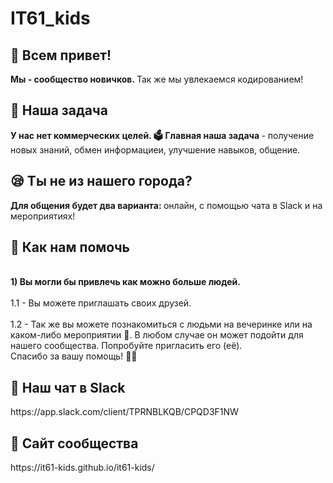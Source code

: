 <h1> IT61_kids </ h1>
<h2> 🤗 Всем привет! </h2>
<b> Мы - сообщество новичков. </b> Так же мы увлекаемся кодированием!
<h2> 📖 Наша задача </h2>
<b> У нас нет коммерческих целей. 🗳</b> <b> Главная наша задача </b> - получение новых знаний, обмен информациеи, улучшение навыков, общение.
<h2> 😪 Ты не из нашего города? </h2>
<b> Для общения будет два варианта: </b> онлайн, с помощью чата в Slack и на мероприятиях!
<h2> 🎁 Как нам помочь </h2>
<br><b>1) Вы могли бы привлечь как можно больше людей.</b></br>
     <br>1.1 - Вы можете приглашать своих друзей.</br>
     <br>1.2 - Так же вы можете познакомиться с людьми на вечеринке или на каком-либо мероприятии 🌆. В любом случае он может подойти для          нашего сообщества. Попробуйте пригласить его (её).</br>
Спасибо за вашу помощь! 🙌🏻
<h2> 📱 Наш чат в Slack </h2>
https://app.slack.com/client/TPRNBLKQB/CPQD3F1NW
<h2> 📑 Сайт сообщества </h2>
https://it61-kids.github.io/it61-kids/
